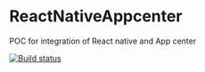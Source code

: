 # ReactNativeAppcenter
POC for integration of React native  and App center

[![Build status](https://build.appcenter.ms/v0.1/apps/14989b8f-7fd3-490a-99cf-bf23909c3ca4/branches/stage/badge)](https://appcenter.ms)
